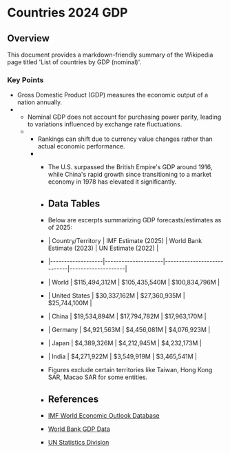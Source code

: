 # Countries 2024 GDP

## Overview

This document provides a markdown-friendly summary of the Wikipedia page titled 'List of countries by GDP (nominal)'.

### Key Points
- Gross Domestic Product (GDP) measures the economic output of a nation annually.
- - Nominal GDP does not account for purchasing power parity, leading to variations influenced by exchange rate fluctuations.
  - - Rankings can shift due to currency value changes rather than actual economic performance.
    - - The U.S. surpassed the British Empire's GDP around 1916, while China's rapid growth since transitioning to a market economy in 1978 has elevated it significantly.
     
      - ## Data Tables
     
      - Below are excerpts summarizing GDP forecasts/estimates as of 2025:
     
      - | Country/Territory | IMF Estimate (2025) | World Bank Estimate (2023) | UN Estimate (2022) |
      - |-------------------|---------------------|----------------------------|--------------------|
      - | World             | $115,494,312M       | $105,435,540M             | $100,834,796M     |
      - | United States     | $30,337,162M        | $27,360,935M              | $25,744,100M      |
      - | China             | $19,534,894M        | $17,794,782M              | $17,963,170M      |
      - | Germany           | $4,921,563M         | $4,456,081M               | $4,076,923M       |
      - | Japan             | $4,389,326M         | $4,212,945M               | $4,232,173M       |
      - | India             | $4,271,922M         | $3,549,919M               | $3,465,541M       |
     
      - Figures exclude certain territories like Taiwan, Hong Kong SAR, Macao SAR for some entities.
     
      - ## References
      - [IMF World Economic Outlook Database](https://www.imf.org/en/Publications/WEO/weo-database/2024/October)
      - [World Bank GDP Data](https://data.worldbank.org/indicator/NY.GDP.MKTP.CD)
      - [UN Statistics Division](https://unstats.un.org/unsd/amaapi/api/file/2)
